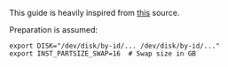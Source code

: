 This guide is heavily inspired from [this](https://openzfs.github.io/openzfs-docs/Getting%20Started/NixOS/Root%20on%20ZFS/2-system-installation.html) source. 

Preparation is assumed:

```
export DISK="/dev/disk/by-id/... /dev/disk/by-id/..."
export INST_PARTSIZE_SWAP=16  # Swap size in GB
```
